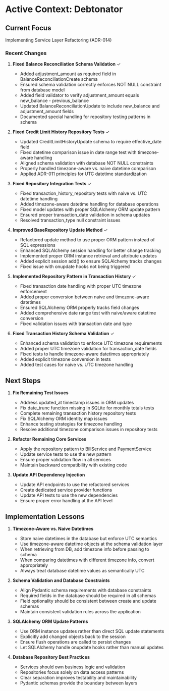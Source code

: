 # Active Context: Debtonator

## Current Focus
Implementing Service Layer Refactoring (ADR-014)

### Recent Changes

1. **Fixed Balance Reconciliation Schema Validation** ✓
   - Added adjustment_amount as required field in BalanceReconciliationCreate schema
   - Ensured schema validation correctly enforces NOT NULL constraint from database model
   - Added field validator to verify adjustment_amount equals new_balance - previous_balance
   - Updated BalanceReconciliationUpdate to include new_balance and adjustment_amount fields
   - Documented special handling for repository testing patterns in schema

2. **Fixed Credit Limit History Repository Tests** ✓
   - Updated CreditLimitHistoryUpdate schema to require effective_date field
   - Fixed datetime comparison issue in date range test with timezone-aware handling
   - Aligned schema validation with database NOT NULL constraints
   - Properly handled timezone-aware vs. naive datetime comparison
   - Applied ADR-011 principles for UTC datetime standardization

3. **Fixed Repository Integration Tests** ✓
   - Fixed transaction_history_repository tests with naive vs. UTC datetime handling
   - Added timezone-aware datetime handling for database operations
   - Fixed model updates with proper SQLAlchemy ORM update pattern
   - Ensured proper transaction_date validation in schema updates
   - Resolved transaction_type null constraint issues

3. **Improved BaseRepository Update Method** ✓
   - Refactored update method to use proper ORM pattern instead of SQL expressions
   - Enhanced SQLAlchemy session handling for better change tracking 
   - Implemented proper ORM instance retrieval and attribute updates
   - Added explicit session add() to ensure SQLAlchemy tracks changes
   - Fixed issue with onupdate hooks not being triggered

4. **Implemented Repository Pattern in Transaction History** ✓
   - Fixed transaction date handling with proper UTC timezone enforcement
   - Added proper conversion between naive and timezone-aware datetimes
   - Ensured SQLAlchemy ORM properly tracks field changes
   - Added comprehensive date range test with naive/aware datetime conversion
   - Fixed validation issues with transaction date and type

5. **Fixed Transaction History Schema Validation** ✓
   - Enhanced schema validation to enforce UTC timezone requirements
   - Added proper UTC timezone validation for transaction_date fields
   - Fixed tests to handle timezone-aware datetimes appropriately
   - Added explicit timezone conversion in tests 
   - Added test cases for naive vs. UTC timezone handling

## Next Steps

1. **Fix Remaining Test Issues**
   - Address updated_at timestamp issues in ORM updates
   - Fix date_trunc function missing in SQLite for monthly totals tests
   - Complete remaining transaction history repository tests
   - Fix SQLAlchemy ORM identity map issues
   - Enhance testing strategies for timezone handling
   - Resolve additional timezone comparison issues in repository tests

2. **Refactor Remaining Core Services**
   - Apply the repository pattern to BillService and PaymentService
   - Update service tests to use the new pattern
   - Ensure proper validation flow in all services
   - Maintain backward compatibility with existing code

3. **Update API Dependency Injection**
   - Update API endpoints to use the refactored services
   - Create dedicated service provider functions
   - Update API tests to use the new dependencies
   - Ensure proper error handling at the API level

## Implementation Lessons

1. **Timezone-Aware vs. Naive Datetimes**
   - Store naive datetimes in the database but enforce UTC semantics
   - Use timezone-aware datetime objects at the schema validation layer
   - When retrieving from DB, add timezone info before passing to schema
   - When comparing datetimes with different timezone info, convert appropriately
   - Always treat database datetime values as semantically UTC

2. **Schema Validation and Database Constraints**
   - Align Pydantic schema requirements with database constraints
   - Required fields in the database should be required in all schemas
   - Field optionality should be consistent between create and update schemas
   - Maintain consistent validation rules across the application

3. **SQLAlchemy ORM Update Patterns**
   - Use ORM instance updates rather than direct SQL update statements
   - Explicitly add changed objects back to the session
   - Ensure flush operations are called to persist changes
   - Let SQLAlchemy handle onupdate hooks rather than manual updates

4. **Database Repository Best Practices**
   - Services should own business logic and validation
   - Repositories focus solely on data access patterns
   - Clear separation improves testability and maintainability
   - Pydantic schemas provide the boundary between layers
